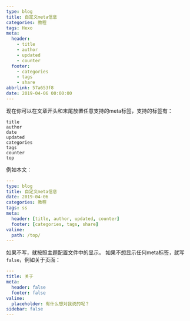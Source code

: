 ```yaml
---
type: blog
title: 自定义meta信息
categories: 教程
tags: Hexo
meta:
  header:
    - title
    - author
    - updated
    - counter
  footer:
    - categories
    - tags
    - share
abbrlink: 57a653f8
date: 2019-04-06 00:00:00
---
```


现在你可以在文章开头和末尾放置任意支持的meta标签，支持的标签有：
```
title
author
date
updated
categories
tags
counter
top
```

例如本文：

```yml
---
type: blog
title: 自定义meta信息
date: 2019-04-06
categories: 教程
tags: ss
meta:
  header: [title, author, updated, counter]
  footer: [categories, tags, share]
valine:
  path: /top/
---
```


如果不写，就按照主题配置文件中的显示。
如果不想显示任何meta标签，就写`false`，例如关于页面：

```yml
---
title: 关于
meta:
  header: false
  footer: false
valine:
  placeholder: 有什么想对我说的呢？
sidebar: false
---
```
